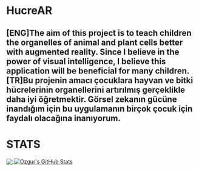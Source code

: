 # HucreAR
## [ENG]The aim of this project is to teach children the organelles of animal and plant cells better with augmented reality. Since I believe in the power of visual intelligence, I believe this application will be beneficial for many children.[TR]Bu projenin amacı çocuklara hayvan ve bitki hücrelerinin organellerini artırılmış gerçeklikle daha iyi öğretmektir. Görsel zekanın gücüne inandığım için bu uygulamanın birçok çocuk için faydalı olacağına inanıyorum.


# STATS

<a href="https://github.com/yessGlory17/HucreAR">
  <img align="center" src="https://github-readme-stats.vercel.app/api/top-langs/?username=yessGlory17&hide=java,html&title_color=ffffff&text_color=c9cacc&icon_color=2bbc8a&bg_color=1d1f21" />
</a>
<a href="https://github.com/yessGlory17/HucreAR">
  <img align="center" src="https://github-readme-stats.vercel.app/api?username=yessGlory17&show_icons=true&line_height=27&count_private=true&title_color=ffffff&text_color=c9cacc&icon_color=2bbc8a&bg_color=1d1f21" alt="Ozgur's GitHub Stats" />
</a>
